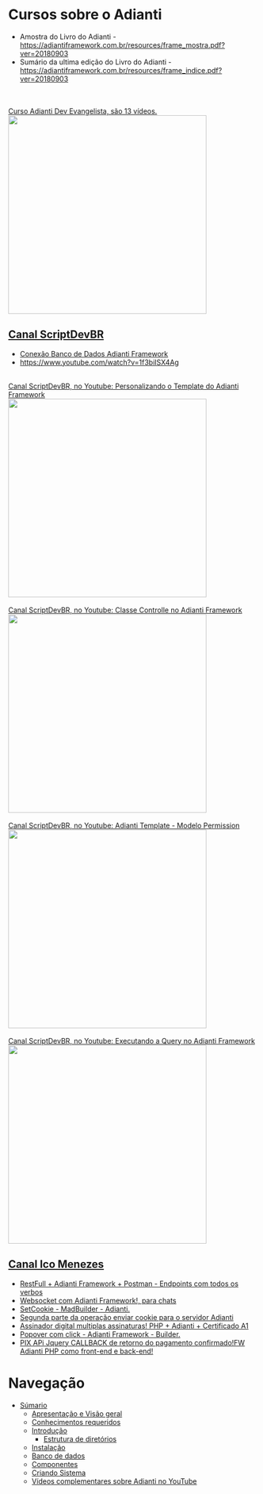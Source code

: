 # Cursos sobre o Adianti

* Amostra do Livro do Adianti - https://adiantiframework.com.br/resources/frame_mostra.pdf?ver=20180903
* Sumário da ultima edição do Livro do Adianti - https://adiantiframework.com.br/resources/frame_indice.pdf?ver=20180903

<br>
<a href="https://www.youtube.com/watch?v=HPWBY6cl-LA&list=PLLExJS8y-2LKjK05hVEL3sHr8XupCyZt9">
    <br>Curso Adianti Dev Evangelista, são 13 vídeos.
    <br><img src="https://img.youtube.com/vi/HPWBY6cl-LA/maxresdefault.jpg" width="400"/>
</a>


## [Canal ScriptDevBR](https://www.youtube.com/@dev-fabriciobr)
* [Conexão Banco de Dados Adianti Framework](https://www.youtube.com/watch?v=koaxMS7WHgA)
* https://www.youtube.com/watch?v=1f3biISX4Ag


<a href="https://www.youtube.com/watch?v=L8rqwF-VQqw">
    <br>Canal ScriptDevBR, no Youtube: Personalizando o Template do Adianti Framework
    <br><img src="https://img.youtube.com/vi/L8rqwF-VQqw/maxresdefault.jpg" width="400"/>
</a>

<br>
<a href="https://www.youtube.com/watch?v=ly4C2oqpzK8">
    <br>Canal ScriptDevBR, no Youtube: Classe Controlle no Adianti Framework
    <br><img src="https://img.youtube.com/vi/ly4C2oqpzK8/maxresdefault.jpg" width="400"/>
</a>


<br>
<a href="https://www.youtube.com/watch?v=PunfmEjWm7A">
    <br>Canal ScriptDevBR, no Youtube: Adianti Template - Modelo Permission
    <br><img src="https://img.youtube.com/vi/PunfmEjWm7A/maxresdefault.jpg" width="400"/>
</a>

<br>
<a href="https://www.youtube.com/watch?v=9-MuulVcDpc">
    <br>Canal ScriptDevBR, no Youtube: Executando a Query no Adianti Framework
    <br><img src="https://img.youtube.com/vi/9-MuulVcDpc/maxresdefault.jpg" width="400"/>
</a>



## [Canal Ico Menezes](https://www.youtube.com/@icomenezes/videos)
* [RestFull + Adianti Framework + Postman - Endpoints com todos os verbos](https://www.youtube.com/watch?v=TsgcSq1fgzc)
* [Websocket com Adianti Framework!, para chats](https://www.youtube.com/watch?v=7b50q3LIMf0)
* [SetCookie - MadBuilder - Adianti.](https://www.youtube.com/watch?v=nWFgIq5BXJU)
* [Segunda parte da operação enviar cookie para o servidor Adianti](https://www.youtube.com/watch?v=P3KacOO3Wrs)
* [Assinador digital multiplas assinaturas! PHP + Adianti + Certificado A1](https://www.youtube.com/watch?v=YT8_1B5wj0w)
* [Popover com click - Adianti Framework - Builder.](https://www.youtube.com/watch?v=TdKf8UPYwIU)
* [PIX APi Jquery CALLBACK de retorno do pagamento confirmado!FW Adianti PHP como front-end e back-end!](https://www.youtube.com/watch?v=7p-DDuxRFEo)

# Navegação
* [Súmario](../README.md)
    * [Apresentação e Visão geral](apresentacao.md)
    * [Conhecimentos requeridos](conhecimento_requerido.md)
    * [Introdução](introducao.md)
        * [Estrutura de diretórios](estrutra_dir.md)
    * [Instalação](instalacao.md)
    * [Banco de dados](banco_model.md)
    * [Componentes](componentes.md)
    * [Criando Sistema](criando_sistema.md)
    * [Vídeos complementares sobre Adianti no YouTube](videos_youtube.md)
